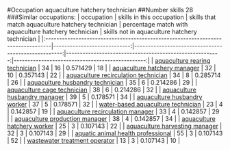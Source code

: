 #Occupation aquaculture hatchery technician
##Number skills 28
###Similar occupations:
| occupation                                                                      |   skills in this occupation |   skills that match aquaculture hatchery technician |   percentage match with aquaculture hatchery technician |   skills not in aquaculture hatchery technician |
|:--------------------------------------------------------------------------------|----------------------------:|----------------------------------------------------:|--------------------------------------------------------:|------------------------------------------------:|
| [aquaculture rearing technician](aquaculture_rearing_technician.md)             |                          34 |                                                  16 |                                                0.571429 |                                              18 |
| [aquaculture hatchery manager](aquaculture_hatchery_manager.md)                 |                          32 |                                                  10 |                                                0.357143 |                                              22 |
| [aquaculture recirculation technician](aquaculture_recirculation_technician.md) |                          34 |                                                   8 |                                                0.285714 |                                              26 |
| [aquaculture husbandry technician](aquaculture_husbandry_technician.md)         |                          35 |                                                   6 |                                                0.214286 |                                              29 |
| [aquaculture cage technician](aquaculture_cage_technician.md)                   |                          38 |                                                   6 |                                                0.214286 |                                              32 |
| [aquaculture husbandry manager](aquaculture_husbandry_manager.md)               |                          39 |                                                   5 |                                                0.178571 |                                              34 |
| [aquaculture husbandry worker](aquaculture_husbandry_worker.md)                 |                          37 |                                                   5 |                                                0.178571 |                                              32 |
| [water-based aquaculture technician](water-based_aquaculture_technician.md)     |                          23 |                                                   4 |                                                0.142857 |                                              19 |
| [aquaculture recirculation manager](aquaculture_recirculation_manager.md)       |                          33 |                                                   4 |                                                0.142857 |                                              29 |
| [aquaculture production manager](aquaculture_production_manager.md)             |                          38 |                                                   4 |                                                0.142857 |                                              34 |
| [aquaculture hatchery worker](aquaculture_hatchery_worker.md)                   |                          25 |                                                   3 |                                                0.107143 |                                              22 |
| [aquaculture harvesting manager](aquaculture_harvesting_manager.md)             |                          32 |                                                   3 |                                                0.107143 |                                              29 |
| [aquatic animal health professional](aquatic_animal_health_professional.md)     |                          55 |                                                   3 |                                                0.107143 |                                              52 |
| [wastewater treatment operator](wastewater_treatment_operator.md)               |                          13 |                                                   3 |                                                0.107143 |                                              10 |
